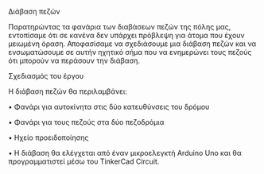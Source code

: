 Διάβαση πεζών

Παρατηρώντας τα φανάρια των διαβάσεων πεζών της πόλης μας, εντοπίσαμε ότι σε κανένα δεν υπάρχει πρόβλεψη για άτομα που έχουν μειωμένη όραση.
Αποφασίσαμε να σχεδιάσουμε μια διάβαση πεζών και να ενσωματώσουμε σε αυτήν ηχητικό σήμα που να ενημερώνει τους πεζούς ότι μπορούν να περάσουν την διάβαση.

Σχεδιασμός του έργου

Η διάβαση πεζών θα περιλαμβάνει:

•	Φανάρι για αυτοκίνητα στις δύο κατευθύνσεις του δρόμου

•	Φανάρι για τους πεζούς στα δύο πεζοδρόμια

•	Ηχείο προειδοποίησης

•	Η διάβαση θα ελέγχεται από έναν μικροελεγκτή Arduino Uno και θα προγραμματιστεί μέσω του TinkerCad Circuit.
